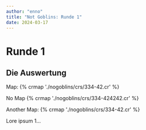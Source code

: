 ```yaml
---
author: "enno"
title: "Not Goblins: Runde 1"
date: 2024-03-17
---
```

# Runde 1
## Die Auswertung

Map:
{% crmap './nogoblins/crs/334-42.cr' %}

No Map
{% crmap './nogoblins/crs/334-424242.cr' %}

Another Map:
{% crmap './nogoblins/crs/334-42.cr' %}


Lore ipsum 1... 